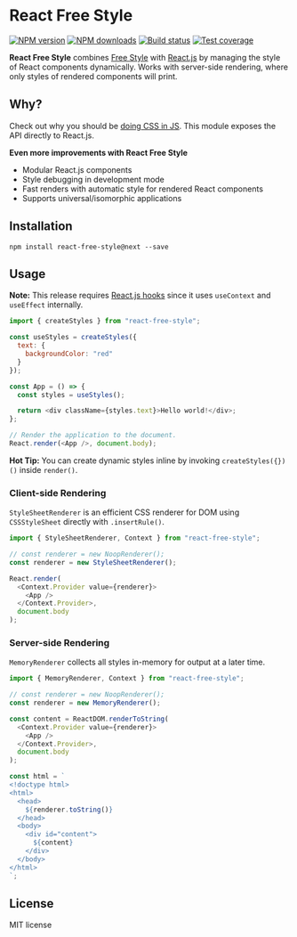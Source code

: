 # React Free Style

[![NPM version][npm-image]][npm-url]
[![NPM downloads][downloads-image]][downloads-url]
[![Build status][travis-image]][travis-url]
[![Test coverage][coveralls-image]][coveralls-url]

**React Free Style** combines [Free Style](https://github.com/blakeembrey/free-style) with [React.js](https://github.com/facebook/react) by managing the style of React components dynamically. Works with server-side rendering, where only styles of rendered components will print.

## Why?

Check out why you should be [doing CSS in JS](https://github.com/blakeembrey/free-style#why). This module exposes the API directly to React.js.

**Even more improvements with React Free Style**

- Modular React.js components
- Style debugging in development mode
- Fast renders with automatic style for rendered React components
- Supports universal/isomorphic applications

## Installation

```
npm install react-free-style@next --save
```

## Usage

**Note:** This release requires [React.js hooks](https://reactjs.org/docs/hooks-intro.html) since it uses `useContext` and `useEffect` internally.

```js
import { createStyles } from "react-free-style";

const useStyles = createStyles({
  text: {
    backgroundColor: "red"
  }
});

const App = () => {
  const styles = useStyles();

  return <div className={styles.text}>Hello world!</div>;
};

// Render the application to the document.
React.render(<App />, document.body);
```

**Hot Tip:** You can create dynamic styles inline by invoking `createStyles({})()` inside `render()`.

### Client-side Rendering

`StyleSheetRenderer` is an efficient CSS renderer for DOM using `CSSStyleSheet` directly with `.insertRule()`.

```js
import { StyleSheetRenderer, Context } from "react-free-style";

// const renderer = new NoopRenderer();
const renderer = new StyleSheetRenderer();

React.render(
  <Context.Provider value={renderer}>
    <App />
  </Context.Provider>,
  document.body
);
```

### Server-side Rendering

`MemoryRenderer` collects all styles in-memory for output at a later time.

```js
import { MemoryRenderer, Context } from "react-free-style";

// const renderer = new NoopRenderer();
const renderer = new MemoryRenderer();

const content = ReactDOM.renderToString(
  <Context.Provider value={renderer}>
    <App />
  </Context.Provider>,
  document.body
);

const html = `
<!doctype html>
<html>
  <head>
    ${renderer.toString()}
  </head>
  <body>
    <div id="content">
      ${content}
    </div>
  </body>
</html>
`;
```

## License

MIT license

[npm-image]: https://img.shields.io/npm/v/react-free-style.svg?style=flat
[npm-url]: https://npmjs.org/package/react-free-style
[downloads-image]: https://img.shields.io/npm/dm/react-free-style.svg?style=flat
[downloads-url]: https://npmjs.org/package/react-free-style
[travis-image]: https://img.shields.io/travis/blakeembrey/react-free-style.svg?style=flat
[travis-url]: https://travis-ci.org/blakeembrey/react-free-style
[coveralls-image]: https://img.shields.io/coveralls/blakeembrey/react-free-style.svg?style=flat
[coveralls-url]: https://coveralls.io/r/blakeembrey/react-free-style?branch=master

